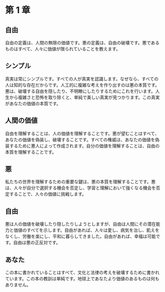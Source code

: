 # 第 1 章

## 自由

自由の定義は、人間の無限の価値です。悪の定義は、自由の破壊です。悪であるものはすべて、人々に価値が限られていることを教えます。

## シンプル

真実は常にシンプルです。すべての人が真実を認識します。なぜなら、すべての人は知的な存在だからです。人工的に複雑な考えを作り出すのは悪の本質です。悪は、破壊する自由を隠したり、不明瞭にしたりするためにこれを行います。人生から複雑さと恐怖を取り除くと、単純で美しい真実が見つかります。この真実があなたの価値の本質です。

## 人間の価値

自由を理解することは、人の価値を理解することです。悪が望むことはすべて、あなたの価値を偽装し、破壊することです。すべての権威は、あなたの価値を偽装するために悪人によって作成されます。自分の価値を理解することは、自由の本質を理解することです。

## 悪

私たちの世界を理解するための重要な鍵は、悪の本質を理解することです。悪は、人々が自分で選択する機会を否定し、学習と理解において強くなる機会を否定することで、人々の価値に挑戦します。

## 自由

悪は人の価値を破壊したり隠したりしようとしますが、自由は人間にその潜在能力と価値のすべてを示します。自由があれば、人々は愛し、病気を治し、飢えをなくし、労働を楽にし、平和に暮らしてきました。自由があれば、幸福は可能です。自由は悪の正反対です。

## あなた

この本に書かれていることはすべて、文化と法律の考えを破壊するために書かれています。この本の教訓は単純です。地球上であなたより価値のあるものは何もありません。